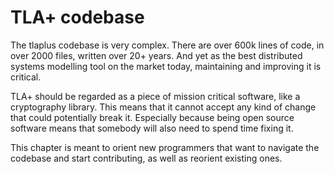 # TLA+ codebase
The tlaplus codebase is very complex. There are over 600k lines of code, in over 2000 files, written over 20+ years. And yet as the best distributed systems modelling tool on the market today, maintaining and improving it is critical.

TLA+ should be regarded as a piece of mission critical software, like a cryptography library. This means that it cannot accept any kind of change that could potentially break it. Especially because being open source software means that somebody will also need to spend time fixing it.

This chapter is meant to orient new programmers that want to navigate the codebase and start contributing, as well as reorient existing ones.
